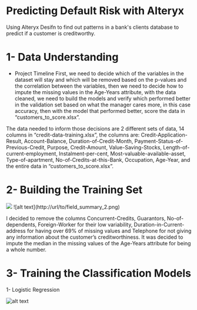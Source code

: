 # Predicting Default Risk with Alteryx
Using Alteryx Desifn to find out patterns in a bank's clients database to predict if a customer is creditworthy.

# 1- Data Understanding

- Project Timeline
First, we need to decide which of the variables in the dataset will stay and which will be removed based on the p-values and the correlation between the variables, then we need to decide how to impute the missing values in the Age-Years attribute, with the data cleaned, we need to build the models and verify which performed better in the validation set based on what the manager cares more, in this case accuracy, then with the model that performed better, score the data in “customers_to_score.xlsx”.

The data needed to inform those decisions are 2 different sets of data, 14 columns in “credit-data-training.xlsx”, the columns are: Credit-Application-Result, Account-Balance, Duration-of-Credit-Month, Payment-Status-of-Previous-Credit, Purpose, Credit-Amount, Value-Saving-Stocks, Length-of-current-employment, Instalment-per-cent, Most-valuable-available-asset, Type-of-apartment, No-of-Credits-at-this-Bank, Occupation, Age-Year, and the entire data in “customers_to_score.xlsx”.

# 2- Building the Training Set

<img src=”/field_summary_1.png/”>
![alt text](http://url/to/field_summary_2.png)

I decided to remove the columns Concurrent-Credits, Guarantors, No-of-dependents, Foreign-Worker for their low variability, Duration-in-Current-address for having over 69% of missing values and Telephone for not giving any information about the customer’s creditworthiness. It was decided to impute the median in the missing values of the Age-Years attribute for being a whole number.

# 3- Training the Classification Models

1- Logistic Regression

![alt text](http://url/to/Coefficients.png)
